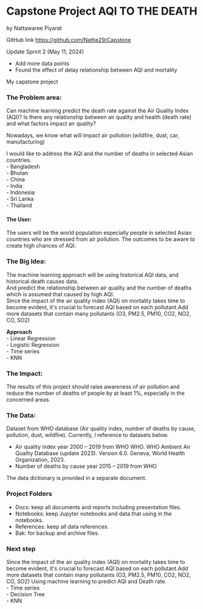 # Capstone Project AQI TO THE DEATH
by Nattawaree Piyarat

GitHub link https://github.com/Nattie29/Capstone

Update Sprint 2  (May 11, 2024)
- Add more data points
- Found the effect of delay relationship between AQI and mortality

My capstone project

### The Problem area: 
Can machine learning predict the death rate against the Air Quality Index (AQI)?
Is there any relationship between air quality and health (death rate) and what factors impact air quality? 

Nowadays, we know what will impact air pollution (wildfire, dust, car, manufacturing)

I would like to address the AQI and the number of deaths in selected Asian countries.\
	- Bangladesh\
	- Bhutan\
	- China\
	- India\
	- Indonesia\
	- Sri Lanka\
	- Thailand
#### The User:  
The users will be the world population especially people in selected Asian countries who are stressed from air pollution. The outcomes to be aware to create high chances of AQI. 
### The Big Idea: 
The machine learning approach will be using historical AQI data, and historical death causes data.\
And predict the relationship between air quality and the number of deaths which is assumed that caused by high AQI.\
Since the impact of the air quality index (AQI) on mortality takes time to become evident, it's crucial to forecast AQI based on each pollutant.Add more datasets that contain many pollutants (O3, PM2.5, PM10, CO2, NO2, CO, SO2)



**Approach**\
		- Linear Regression\
		- Logistic Regression\
		- Time series\
		- KNN

### The Impact: 
The results of this project should raise awareness of air pollution and reduce the number of deaths of people by at least 1%, especially in the concerned areas.
### The Data: 
Dataset from WHO database (Air quality index, number of deaths by cause, pollution, dust, wildfire).
Currently, I reference to datasets below.

- Air quality index year 2000 – 2019 from WHO
    WHO. WHO Ambient Air Quality Database (update 2023). Version 6.0. Geneva, World Health Organization, 2023.
-  Number of deaths by cause year 2015 – 2019 from WHO

The data dictionary is provided in a separate document.

### Project Folders 
- Docs: keep all documents and reports including presentation files.
- Notebooks: keep Jupyter notebooks and data that using in the notebooks.
- References: keep all data references.
- Bak: for backup and archive files.

### Next step 

Since the impact of the air quality index (AQI) on mortality takes time to become evident, it's crucial to forecast AQI based on each pollutant.Add more datasets that contain many pollutants (O3, PM2.5, PM10, CO2, NO2, CO, SO2)
Using machine learning to predict AQI and Death rate.\
	- Time series\
	- Decision Tree\
	- KNN


